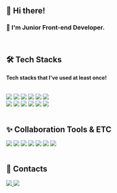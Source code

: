 ## 👋 Hi there!
### 🌱 I'm Junior Front-end Developer.
<br>

<div align=left>
  <h2>🛠 Tech Stacks</h2>
  <h4>Tech stacks that I've used at least once!</h4>
  <br>
</div>
</div>
<div align="left">
  <img src="https://img.shields.io/badge/React-61DAFB?style=plastic&logo=react&logoColor=black">
  <img src="https://img.shields.io/badge/Next.js-000000?style=plastic&logo=next.js&logoColor=red">
  <img src="https://img.shields.io/badge/Express-61DAFB?style=plastic&logo=express&logoColor=blue">
  <img src="https://img.shields.io/badge/JavaScript-F7DF1E?style=plastic&logo=javascript&logoColor=black">
  <img src="https://img.shields.io/badge/TypeScript-%23007ACC.svg?style=plastic&logo=typescript&logoColor=white">
  <img src="https://img.shields.io/badge/styled%20components-DB7093?style=plastic&logo=styled%20components&logoColor=white"/>
  <br>
  <img src="https://img.shields.io/badge/Java-007396?style=plastic&logo=java&logoColor=white">
  <img src="https://img.shields.io/badge/Python-3776AB?style=plastic&logo=python&logoColor=white">
  <img src="https://img.shields.io/badge/C-A8B9CC?style=plastic&logo=c&logoColor=white">
  <img src="https://img.shields.io/badge/Storybook-FF4785.svg?style=plastic&logo=Storybook&logoColor=yellow">
  <img src= "https://img.shields.io/badge/MySQL-4479A1.svg?style=plastic&logo=MySQL&logoColor=white">
  <img src="https://img.shields.io/badge/Git-F05032.svg?style=plastic&logo=github&logoColor=black">
  <br>
</div>
<br>
<div align="left">
  <h2>✨ Collaboration Tools & ETC</h2>
  <img src= "https://img.shields.io/badge/Vercel-000000.svg?style=plastic&logo=Vercel&logoColor=white">
  <img src="https://img.shields.io/badge/Netlify-00C7B7.svg?style=plastic&logo=Netlify&logoColor=white">
  <img src="https://img.shields.io/badge/Notion-000000.svg?style=plastic&logo=Notion&logoColor=yellow"> 
  <img src="https://img.shields.io/badge/Slack-4A154B.svg?style=plastic&logo=Slack&logoColor=blue">
  <img src="https://img.shields.io/badge/Github-181717.svg?style=plastic&logo=github&logoColor=black">
  <img src="https://img.shields.io/badge/Figma-F24E1E.svg?style=plastic&logo=Figma&logoColor=white">
  <img src="https://img.shields.io/badge/Adobe%20XD-FF61F6.svg?style=plastic&logo=Adobe%20XD&logoColor=pink">
</div>
<br>
<div align="left">
  <h2>📨 Contacts</h2>
  <a href="https://velog.io/@qkrthdus605">
    <img src= "https://img.shields.io/badge/Velog-20C997.svg?style=plastic&logo=Velog&logoColor=white">
  </a>
  <a href = "mailto:qkrthdus605@gmail.com">
    <img src= "https://img.shields.io/badge/Gmail-EA4335.svg?style=plastic&logo=Gmail&logoColor=white&link=mailto:qkrthdus605@gmail.com">
  </a>   
</div>

<br>
<br>
</div>

